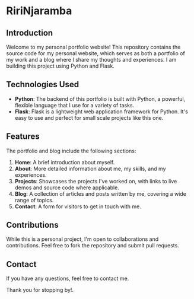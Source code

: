 # RiriNjaramba

## Introduction

Welcome to my personal portfolio website! This repository contains the source code for my personal website, which serves as both a portfolio of my work and a blog where I share my thoughts and experiences. I am building this project using Python and Flask.

## Technologies Used

- **Python**: The backend of this portfolio is built with Python, a powerful, flexible language that I use for a variety of tasks.
- **Flask**: Flask is a lightweight web application framework for Python. It's easy to use and perfect for small scale projects like this one.

## Features

The portfolio and blog include the following sections:

1. **Home**: A brief introduction about myself.
2. **About**: More detailed information about me, my skills, and my experiences.
3. **Projects**: Showcases the projects I've worked on, with links to live demos and source code where applicable.
4. **Blog**: A collection of articles and posts written by me, covering a wide range of topics.
5. **Contact**: A form for visitors to get in touch with me.

## Contributions

While this is a personal project, I'm open to collaborations and contributions. Feel free to fork the repository and submit pull requests.


## Contact

If you have any questions, feel free to contact me.

Thank you for stopping by!.
